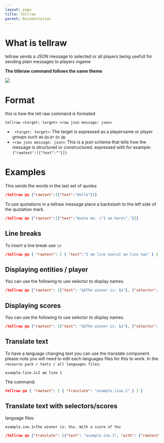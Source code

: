 ```yaml
---
layout: page
title: Tellraw
parent: Documentation
---
```


# What is tellraw

tellraw sends a JSON message to selected or all players being usefull for sending plain messages to players ingame

**The titleraw command follows the same theme**

![](/assets/images/Documentation/tellrawshow.png)

# Format

this is how the tell raw command is formated

```
tellraw <target: target> <raw json message: json>
```

- ` <target: target>`: The target is expressed as a playername or player groups such as `@a` `@r` `@s` `@p`
- `<raw json message: json>`: This is a json schema that tells how the message is structured or constructured. expressed with for example:
  `{"rawtext":[{"text":""}]}`

# Examples

This sends the words in the last set of quotes

```json
/tellraw @a {"rawtext":[{"text":"Hello"}]}
```

To use quotations in a tellraw message place a backslash to the left side of the quotation mark.

```json
/tellraw @a {"rawtext":[{"text":"Quote me: \"I am here\"."}]}
```

## Line breaks

To insert a line break use `\n`

```json
/tellraw @a { "rawtext": [ { "text":"I am line one\nI am line two" } ] }
```

## Displaying entities / player

You can use the following to use selector to display names.

```json
/tellraw @a {"rawtext": [{"text": "§6The winner is: §a"}, {"selector": "@a[r=5,c=1]"}]}
```

## Displaying scores

You can use the following to use selector to display names.

```json
/tellraw @a {"rawtext": [{"text": "§6The winner is: §a"}, {"selector": "@a[r=5,c=1]"}, {"text": "§6With a score of: "}, {"score":{"name": "@s","objective": "value"}}]}
```

## Translate text

To have a language changing text you can use the translate component. please note you will need to edit each languages files for this to work. In the
`resource pack / texts / all languages files`:

```lang
example.line.1=I am line 1
```

The command:

```json
tellraw @a { "rawtext": [ { "translate": "example.line.1" } ] }
```

## Translate text with selectors/scores

language files:

```lang
example.ine.1=The winner is: %%s. With a score of %%s
```

```json
/tellraw @a {"translate": [{"text": "example.ine.1", "with": {"rawtext": [{"selector": "@a[r=5,c=1]"}, {"text": "§6With a score of: "}, {"score":{"name": "@s","objective": "value"}}]}}]}
```
